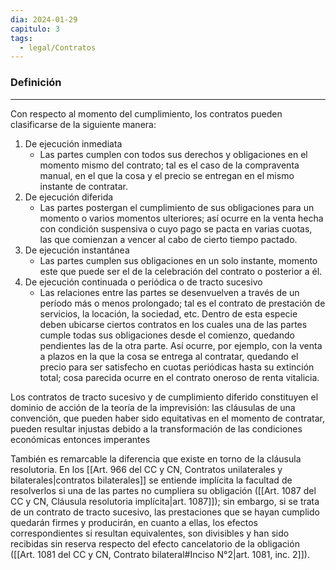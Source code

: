 ```yaml
---
dia: 2024-01-29
capitulo: 3
tags:
  - legal/Contratos
---
```

### Definición
---
Con respecto al momento del cumplimiento, los contratos pueden clasificarse de la siguiente manera: 
1. De ejecución inmediata
	* Las partes cumplen con todos sus derechos y obligaciones en el momento mismo del contrato; tal es el caso de la compraventa manual, en el que la cosa y el precio se entregan en el mismo instante de contratar. 
2. De ejecución diferida
	* Las partes postergan el cumplimiento de sus obligaciones para un momento o varios momentos ulteriores; así ocurre en la venta hecha con condición suspensiva o cuyo pago se pacta en varias cuotas, las que comienzan a vencer al cabo de cierto tiempo pactado. 
3. De ejecución instantánea
	* Las partes cumplen sus obligaciones en un solo instante, momento este que puede ser el de la celebración del contrato o posterior a él. 
4. De ejecución continuada o periódica o de tracto sucesivo
	* Las relaciones entre las partes se desenvuelven a través de un período más o menos prolongado; tal es el contrato de prestación de servicios, la locación, la sociedad, etc. Dentro de esta especie deben ubicarse ciertos contratos en los cuales una de las partes cumple todas sus obligaciones desde el comienzo, quedando pendientes las de la otra parte. Así ocurre, por ejemplo, con la venta a plazos en la que la cosa se entrega al contratar, quedando el precio para ser satisfecho en cuotas periódicas hasta su extinción total; cosa parecida ocurre en el contrato oneroso de renta vitalicia.

Los contratos de tracto sucesivo y de cumplimiento diferido constituyen el dominio de acción de la teoría de la imprevisión: las cláusulas de una convención, que pueden haber sido equitativas en el momento de contratar, pueden resultar injustas debido a la transformación de las condiciones económicas entonces imperantes

También es remarcable la diferencia que existe en torno de la cláusula resolutoria. En los [[Art. 966 del CC y CN, Contratos unilaterales y bilaterales|contratos bilaterales]] se entiende implícita la facultad de resolverlos si una de las partes no cumpliera su obligación ([[Art. 1087 del CC y CN, Cláusula resolutoria implícita|art. 1087]]); sin embargo, si se trata de un contrato de tracto sucesivo, las prestaciones que se hayan cumplido quedarán firmes y producirán, en cuanto a ellas, los efectos correspondientes si resultan equivalentes, son divisibles y han sido recibidas sin reserva respecto del efecto cancelatorio de la obligación ([[Art. 1081 del CC y CN, Contrato bilateral#Inciso N°2|art. 1081, inc. 2]]).